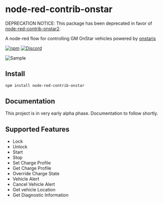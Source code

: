 # node-red-contrib-onstar
DEPRECATION NOTICE: This package has been deprecated in favor of [node-red-contrib-onstar2](https://github.com/BigThunderSR/node-red-contrib-onstar2).  

A node-red flow for controlling GM OnStar vehicles powered by [onstarjs](https://github.com/samrum/OnStarJS)

[![npm](https://img.shields.io/npm/v/node-red-contrib-onstar.svg)](https://www.npmjs.com/package/node-red-contrib-onstar)
[![Discord](https://img.shields.io/discord/913133909909323887)](https://discord.gg/XX5sz6T9)

![Sample](https://i.imgur.com/wXMHZWT.png)

## Install
```sh
npm install node-red-contrib-onstar
```

## Documentation
This project is in very early alpha phase.  Documentation to follow shortly.

## Supported Features
- Lock
- Unlock
- Start
- Stop
- Set Charge Profile
- Get Charge Profile
- Override Charge State
- Vehicle Alert
- Cancel Vehicle Alert
- Get vehicle Location
- Get Diagnostic Information